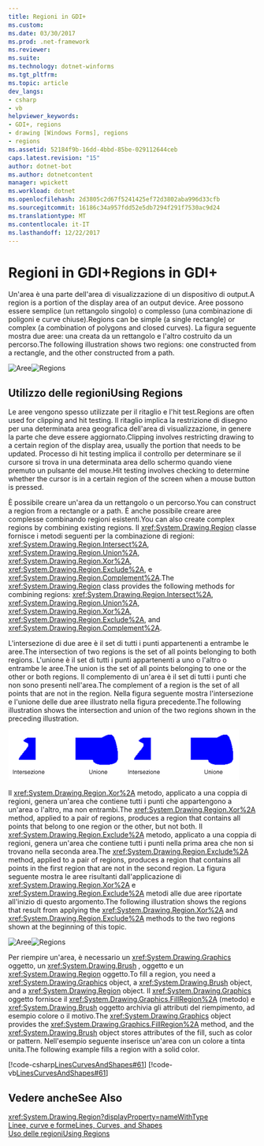 ```yaml
---
title: Regioni in GDI+
ms.custom: 
ms.date: 03/30/2017
ms.prod: .net-framework
ms.reviewer: 
ms.suite: 
ms.technology: dotnet-winforms
ms.tgt_pltfrm: 
ms.topic: article
dev_langs:
- csharp
- vb
helpviewer_keywords:
- GDI+, regions
- drawing [Windows Forms], regions
- regions
ms.assetid: 52184f9b-16dd-4bbd-85be-029112644ceb
caps.latest.revision: "15"
author: dotnet-bot
ms.author: dotnetcontent
manager: wpickett
ms.workload: dotnet
ms.openlocfilehash: 2d3805c2d67f5241425ef72d3802aba996d33cfb
ms.sourcegitcommit: 16186c34a957fdd52e5db7294f291f7530ac9d24
ms.translationtype: MT
ms.contentlocale: it-IT
ms.lasthandoff: 12/22/2017
---
```

# <a name="regions-in-gdi"></a><span data-ttu-id="8594d-102">Regioni in GDI+</span><span class="sxs-lookup"><span data-stu-id="8594d-102">Regions in GDI+</span></span>
<span data-ttu-id="8594d-103">Un'area è una parte dell'area di visualizzazione di un dispositivo di output.</span><span class="sxs-lookup"><span data-stu-id="8594d-103">A region is a portion of the display area of an output device.</span></span> <span data-ttu-id="8594d-104">Aree possono essere semplice (un rettangolo singolo) o complesso (una combinazione di poligoni e curve chiuse).</span><span class="sxs-lookup"><span data-stu-id="8594d-104">Regions can be simple (a single rectangle) or complex (a combination of polygons and closed curves).</span></span> <span data-ttu-id="8594d-105">La figura seguente mostra due aree: una creata da un rettangolo e l'altro costruito da un percorso.</span><span class="sxs-lookup"><span data-stu-id="8594d-105">The following illustration shows two regions: one constructed from a rectangle, and the other constructed from a path.</span></span>  
  
 <span data-ttu-id="8594d-106">![Aree](../../../../docs/framework/winforms/advanced/media/aboutgdip02-art27.gif "AboutGdip02_Art27")</span><span class="sxs-lookup"><span data-stu-id="8594d-106">![Regions](../../../../docs/framework/winforms/advanced/media/aboutgdip02-art27.gif "AboutGdip02_Art27")</span></span>  
  
## <a name="using-regions"></a><span data-ttu-id="8594d-107">Utilizzo delle regioni</span><span class="sxs-lookup"><span data-stu-id="8594d-107">Using Regions</span></span>  
 <span data-ttu-id="8594d-108">Le aree vengono spesso utilizzate per il ritaglio e l'hit test.</span><span class="sxs-lookup"><span data-stu-id="8594d-108">Regions are often used for clipping and hit testing.</span></span> <span data-ttu-id="8594d-109">Il ritaglio implica la restrizione di disegno per una determinata area geografica dell'area di visualizzazione, in genere la parte che deve essere aggiornato.</span><span class="sxs-lookup"><span data-stu-id="8594d-109">Clipping involves restricting drawing to a certain region of the display area, usually the portion that needs to be updated.</span></span> <span data-ttu-id="8594d-110">Processo di hit testing implica il controllo per determinare se il cursore si trova in una determinata area dello schermo quando viene premuto un pulsante del mouse.</span><span class="sxs-lookup"><span data-stu-id="8594d-110">Hit testing involves checking to determine whether the cursor is in a certain region of the screen when a mouse button is pressed.</span></span>  
  
 <span data-ttu-id="8594d-111">È possibile creare un'area da un rettangolo o un percorso.</span><span class="sxs-lookup"><span data-stu-id="8594d-111">You can construct a region from a rectangle or a path.</span></span> <span data-ttu-id="8594d-112">È anche possibile creare aree complesse combinando regioni esistenti.</span><span class="sxs-lookup"><span data-stu-id="8594d-112">You can also create complex regions by combining existing regions.</span></span> <span data-ttu-id="8594d-113">Il <xref:System.Drawing.Region> classe fornisce i metodi seguenti per la combinazione di regioni: <xref:System.Drawing.Region.Intersect%2A>, <xref:System.Drawing.Region.Union%2A>, <xref:System.Drawing.Region.Xor%2A>, <xref:System.Drawing.Region.Exclude%2A>, e <xref:System.Drawing.Region.Complement%2A>.</span><span class="sxs-lookup"><span data-stu-id="8594d-113">The <xref:System.Drawing.Region> class provides the following methods for combining regions: <xref:System.Drawing.Region.Intersect%2A>, <xref:System.Drawing.Region.Union%2A>, <xref:System.Drawing.Region.Xor%2A>, <xref:System.Drawing.Region.Exclude%2A>, and <xref:System.Drawing.Region.Complement%2A>.</span></span>  
  
 <span data-ttu-id="8594d-114">L'intersezione di due aree è il set di tutti i punti appartenenti a entrambe le aree.</span><span class="sxs-lookup"><span data-stu-id="8594d-114">The intersection of two regions is the set of all points belonging to both regions.</span></span> <span data-ttu-id="8594d-115">L'unione è il set di tutti i punti appartenenti a uno o l'altro o entrambe le aree.</span><span class="sxs-lookup"><span data-stu-id="8594d-115">The union is the set of all points belonging to one or the other or both regions.</span></span> <span data-ttu-id="8594d-116">Il complemento di un'area è il set di tutti i punti che non sono presenti nell'area.</span><span class="sxs-lookup"><span data-stu-id="8594d-116">The complement of a region is the set of all points that are not in the region.</span></span> <span data-ttu-id="8594d-117">Nella figura seguente mostra l'intersezione e l'unione delle due aree illustrato nella figura precedente.</span><span class="sxs-lookup"><span data-stu-id="8594d-117">The following illustration shows the intersection and union of the two regions shown in the preceding illustration.</span></span>  
  
 <span data-ttu-id="8594d-118">![Aree](../../../../docs/framework/winforms/advanced/media/aboutgdip02-art28.gif "AboutGdip02_Art28")</span><span class="sxs-lookup"><span data-stu-id="8594d-118">![Regions](../../../../docs/framework/winforms/advanced/media/aboutgdip02-art28.gif "AboutGdip02_Art28")</span></span>  
  
 <span data-ttu-id="8594d-119">Il <xref:System.Drawing.Region.Xor%2A> metodo, applicato a una coppia di regioni, genera un'area che contiene tutti i punti che appartengono a un'area o l'altro, ma non entrambi.</span><span class="sxs-lookup"><span data-stu-id="8594d-119">The <xref:System.Drawing.Region.Xor%2A> method, applied to a pair of regions, produces a region that contains all points that belong to one region or the other, but not both.</span></span> <span data-ttu-id="8594d-120">Il <xref:System.Drawing.Region.Exclude%2A> metodo, applicato a una coppia di regioni, genera un'area che contiene tutti i punti nella prima area che non si trovano nella seconda area.</span><span class="sxs-lookup"><span data-stu-id="8594d-120">The <xref:System.Drawing.Region.Exclude%2A> method, applied to a pair of regions, produces a region that contains all points in the first region that are not in the second region.</span></span> <span data-ttu-id="8594d-121">La figura seguente mostra le aree risultanti dall'applicazione di <xref:System.Drawing.Region.Xor%2A> e <xref:System.Drawing.Region.Exclude%2A> metodi alle due aree riportate all'inizio di questo argomento.</span><span class="sxs-lookup"><span data-stu-id="8594d-121">The following illustration shows the regions that result from applying the <xref:System.Drawing.Region.Xor%2A> and <xref:System.Drawing.Region.Exclude%2A> methods to the two regions shown at the beginning of this topic.</span></span>  
  
 <span data-ttu-id="8594d-122">![Aree](../../../../docs/framework/winforms/advanced/media/aboutgdip02-art29.gif "AboutGdip02_Art29")</span><span class="sxs-lookup"><span data-stu-id="8594d-122">![Regions](../../../../docs/framework/winforms/advanced/media/aboutgdip02-art29.gif "AboutGdip02_Art29")</span></span>  
  
 <span data-ttu-id="8594d-123">Per riempire un'area, è necessario un <xref:System.Drawing.Graphics> oggetto, un <xref:System.Drawing.Brush> , oggetto e un <xref:System.Drawing.Region> oggetto.</span><span class="sxs-lookup"><span data-stu-id="8594d-123">To fill a region, you need a <xref:System.Drawing.Graphics> object, a <xref:System.Drawing.Brush> object, and a <xref:System.Drawing.Region> object.</span></span> <span data-ttu-id="8594d-124">Il <xref:System.Drawing.Graphics> oggetto fornisce il <xref:System.Drawing.Graphics.FillRegion%2A> (metodo) e <xref:System.Drawing.Brush> oggetto archivia gli attributi del riempimento, ad esempio colore o il motivo.</span><span class="sxs-lookup"><span data-stu-id="8594d-124">The <xref:System.Drawing.Graphics> object provides the <xref:System.Drawing.Graphics.FillRegion%2A> method, and the <xref:System.Drawing.Brush> object stores attributes of the fill, such as color or pattern.</span></span> <span data-ttu-id="8594d-125">Nell'esempio seguente inserisce un'area con un colore a tinta unita.</span><span class="sxs-lookup"><span data-stu-id="8594d-125">The following example fills a region with a solid color.</span></span>  
  
 [!code-csharp[LinesCurvesAndShapes#61](../../../../samples/snippets/csharp/VS_Snippets_Winforms/LinesCurvesAndShapes/CS/Class1.cs#61)]
 [!code-vb[LinesCurvesAndShapes#61](../../../../samples/snippets/visualbasic/VS_Snippets_Winforms/LinesCurvesAndShapes/VB/Class1.vb#61)]  
  
## <a name="see-also"></a><span data-ttu-id="8594d-126">Vedere anche</span><span class="sxs-lookup"><span data-stu-id="8594d-126">See Also</span></span>  
 <xref:System.Drawing.Region?displayProperty=nameWithType>  
 [<span data-ttu-id="8594d-127">Linee, curve e forme</span><span class="sxs-lookup"><span data-stu-id="8594d-127">Lines, Curves, and Shapes</span></span>](../../../../docs/framework/winforms/advanced/lines-curves-and-shapes.md)  
 [<span data-ttu-id="8594d-128">Uso delle regioni</span><span class="sxs-lookup"><span data-stu-id="8594d-128">Using Regions</span></span>](../../../../docs/framework/winforms/advanced/using-regions.md)
